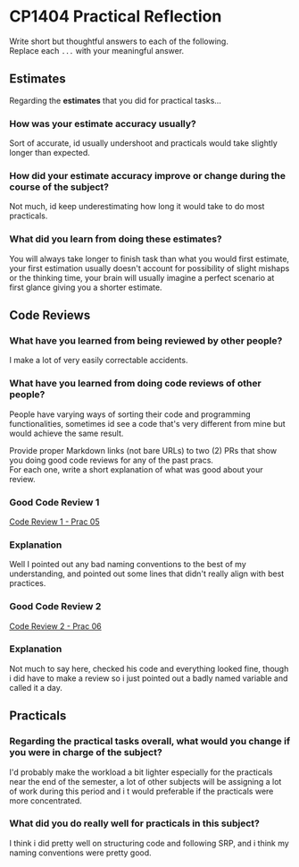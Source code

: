 # CP1404 Practical Reflection

Write short but thoughtful answers to each of the following.  
Replace each `...` with your meaningful answer.

## Estimates

Regarding the **estimates** that you did for practical tasks...

### How was your estimate accuracy usually?

Sort of accurate, id usually undershoot and practicals would take slightly longer than expected.

### How did your estimate accuracy improve or change during the course of the subject?

Not much, id keep underestimating how long it would take to do most practicals.

### What did you learn from doing these estimates?

You will always take longer to finish task than what you would first estimate, 
your first estimation usually doesn't account for possibility of slight mishaps or the thinking time,
your brain will usually imagine a perfect scenario at first glance giving you a shorter estimate.

## Code Reviews

### What have you learned from being reviewed by other people?

I make a lot of very easily correctable accidents.

### What have you learned from doing code reviews of other people?

People have varying ways of sorting their code and programming functionalities, 
sometimes id see a code that's very different from mine but would achieve the same result.

Provide proper Markdown links (not bare URLs) to two (2) PRs that show you doing good code reviews for any of the past
pracs.  
For each one, write a short explanation of what was good about your review.

### Good Code Review 1

[Code Review 1 - Prac 05](https://github.com/juninhochandra/cp1404practicals/pull/1#event-16642149594)

### Explanation

Well I pointed out any bad naming conventions to the best of my understanding, and pointed out some
lines that didn't really align with best practices.

### Good Code Review 2

[Code Review 2 - Prac 06](https://github.com/juninhochandra/cp1404practicals/pull/2/files/c86c69dcfdbcb0122ef94f2628c0075e661b40e2#diff-bce9fe3f710a8d2edd79d3b43cc01cb8557b5f3f94b30755ccfa9a93419d79ac)

### Explanation

Not much to say here, checked his code and everything looked fine, though i did have to make a review so
i just pointed out a badly named variable and called it a day.

## Practicals

### Regarding the **practical tasks** overall, what would you change if you were in charge of the subject?

I'd probably make the workload a bit lighter especially for the practicals near the end of the semester, 
a lot of other subjects will be assigning a lot of work during this period and i t would preferable if
the practicals were more concentrated.

### What did you do really well for practicals in this subject?

I think i did pretty well on structuring code and following SRP, and i think my naming conventions were pretty good.
